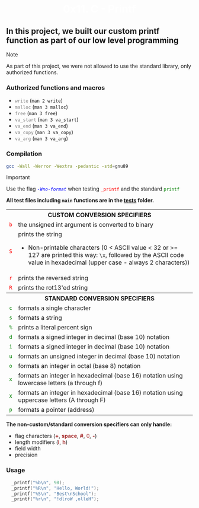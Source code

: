 <h1 style="text-align: center; color: white"> 0x11. C - Printf</h1>

## In this project, we built our custom printf function as part of our low level programming

> [!NOTE]
> As part of this project, we were not allowed to use the standard library, only authorized functions.

### Authorized functions and macros

- <code style="color: grey;">write</code> (`man 2 write`)
- <code><span style="color: grey;">malloc</span></code> (`man 3 malloc`)
- <code><span style="color: grey;">free</span></code> (`man 3 free`)
- <code><span style="color: grey;">va_start</span></code> (`man 3 va_start`)
- <code><span style="color: grey;">va_end</span></code> (`man 3 va_end`)
- <code><span style="color: grey;">va_copy</span></code> (`man 3 va_copy`)
- <code><span style="color: grey;">va_arg</span></code> (`man 3 va_arg`)

### Compilation

```bash
gcc -Wall -Werror -Wextra -pedantic -std=gnu89
```

> [!IMPORTANT]
> Use the flag <code><span style="color: blue;"><i>-Wno-format</i></span></code> when testing <code><span style="color: red;">_printf</span></code> and the standard <code><span style="color: green;">printf</span></code>

**All test files including `main` functions are in the [tests](tests/) folder.**

<table>
  <tr>
    <th colspan="2" style="text-align:center;">CUSTOM CONVERSION SPECIFIERS</th>
  </tr>
  <tr>
    <td style="text-align:center;"><code><span style="color: red;">b</span></code></td>
    <td>the unsigned int argument is converted to binary</td>
  </tr>
  <tr>
    <td style="text-align:center;"><code><span style="color: red;">S</span></code></td>
    <td>prints the string<br><ul><li>Non-printable characters (0 < ASCII value < 32 or >= 127 are printed this way: <code>\x</code>, followed by the ASCII code value in hexadecimal (upper case - always 2 characters))</li></ul></td>
  </tr>
  <tr>
    <td style="text-align:center;"><code><span style="color: red;">r</span></code></td>
    <td>prints the reversed string</td>
  </tr>
  <tr>
    <td style="text-align:center;"><code><span style="color: red;">R</span></code></td>
    <td>prints the rot13'ed string</td>
  </tr>
  <tr>
    <th colspan="2" style="text-align:center;">STANDARD CONVERSION SPECIFIERS</th>
  </tr>
  <tr>
    <td style="text-align:center;"><code><span style="color: green;">c</span></code></td>
    <td>formats a single character</td>
  </tr>
  <tr>
    <td style="text-align:center;"><code><span style="color: green;">s</span></code></td>
    <td>formats a string</td>
  </tr>
  <tr>
    <td style="text-align:center;"><code><span style="color: green;">%</span></code></td>
    <td>prints a literal percent sign</td>
  </tr>
  <tr>
    <td style="text-align:center;"><code><span style="color: green;">d</span></code></td>
    <td>formats a signed integer in decimal (base 10) notation</td>
  </tr>
  <tr>
    <td style="text-align:center;"><code><span style="color: green;">i</span></code></td>
    <td>formats a signed integer in decimal (base 10) notation</td>
  </tr>
  <tr>
    <td style="text-align:center;"><code><span style="color: green;">u</span></td>
    <td>formats an unsigned integer in decimal (base 10) notation</td>
  </tr>
  <tr>
    <td style="text-align:center;"><code><span style="color: green;">o</span></td>
    <td>formats an integer in octal (base 8) notation</td>
  </tr>
  <tr>
    <td style="text-align:center;"><code><span style="color: green;">x</span></td>
    <td>formats an integer in hexadecimal (base 16) notation using lowercase letters (a through f)</td>
  </tr>
  <tr>
    <td style="text-align:center;"><code><span style="color: green;">X</span></td>
    <td>formats an integer in hexadecimal (base 16) notation using uppercase letters (A through F)</td>
  </tr>
  <tr>
    <td style="text-align:center;"><code><span style="color: green;">p</span></td>
    <td>formats a pointer (address)</td>
  </tr>
</table>

**The non-custom/standard conversion specifiers can only handle:**

- flag characters (<span style="color: brown;"><strong>+</strong></span>, <span style="color: brown;"><strong>space</strong></span>, <span style="color: brown;"><strong>#</strong></span>, <span style="color: brown;">0</strong></span>, <span style="color: brown;"><strong>-</strong></span>)
- length modifiers (<span style="color: brown;"><strong>l</strong></span>, <span style="color: brown;"><strong>h</strong></span>)
- field width
- precision

### Usage

```c
  _printf("%b\n", 98);
  _printf("%R\n", "Hello, World!");
  _printf("%S\n", "Best\nSchool");
  _printf("%r\n", "!dlroW ,olleH");
```
